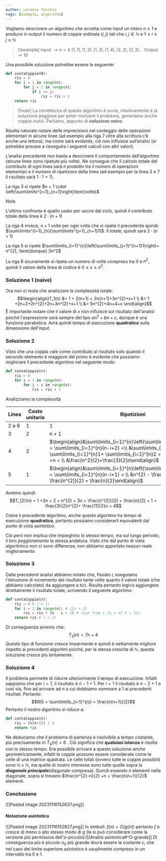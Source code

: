 ```yaml
---
author: Lorenzo Tecchia
tags: [example, algorithm]
---
```

Vogliamo descrivere un algoritmo che accetta come input un intero $n \geq 1$ e produce in output il numero di coppie ordinate $(i,j)$ tali che $i,j \in \mathbb{N}$ e $1 \leq i \leq j \leq \mathbb{N}$
> [!example]
> Input $\rightarrow n = 4$ 
> 	$(1,1), (1,2), (1,3), (1,4),(2,2),(2,3) \dots$
> Output $\rightarrow  10$

Una possibile soluzione potrebbe essere la seguente:
```python
def contaCoppie(N):
	ris = 0
	for i = 1 in range(n):
		for j = 1 in range(n):
			if i <= j:
				ris = ris + 1
	return ris
```

>[!note] La correttezza di questo algoritmo è ovvia, intuitivamente è la soluzione peggiore per poter risolvere il problema, generiamo anche coppie inutili.
> Parliamo, appunto di ***soluzione naive***.

Risulta naturale notare delle imprecisioni nel conteggio delle operazioni elementari in alcune linee (ad esempio alla riga $7$ oltre alla scrittura c’è anche una lettura), ma come sarà evidente, ciò non influisce sull’analisi (si potrebbe provare a rieseguire i seguenti calcoli con altri valori).

L’analisi precedente non basta a descrivere il comportamento dell’algoritmo (alcune linee sono ripetute più volte). Ne consegue che il calcolo totale del contributo di ogni linea sarà il prodotto tra il numero di operazioni elementari e il numero di ripetizioni della linea (ad esempio per la linea $2$ e $7$ il risultato sarà $1 \cdot 1 = 1$).

La riga $3$ si ripete $n + 1 \cdot \left(\sum\limits^{i=1}_{n+1}\right)\text{volte}$
>[!note]
> L'ultimo confronto è quello usato per uscire dal ciclo, quindi il contributo totale della linea è $2\cdot(n+1)$

La riga $4$ invece, $n+1$ volte per ogni volta che si ripete il precedente quindi: $\sum\limits^{i=1}_{n}(\sum\limits^{j=1}_{n+1}1)$. Il totale, quindi sarà $2 \cdot (n+1)$

La riga $5$ si ripete $\sum\limits_{i=1}^{n}\left(\sum\limits_{j=1}^{n+1}1\right)= n^{2}, \text{dunque} 3n^2$

La riga $6$ sicuramente si ripete un numero di volte compreso tra $0$ e $n^2$, quindi il valore della linea di codice è $0 \leq x \leq n^{2}$.

### Soluzione 1 (naive)
Ora non ci resta che analizzare la complessità totale:$$\begin{align}T_1(n) &= 1 + 2(n+1) + 2n(n+1)+3n^{2}+x+1 \\
&= 1 +2n+2+2n^{2}+2n+3n^{2}+x+1 \\ &= 5n^{2}+4n+4+x
\end{align}$$
È importante notare che il valore di $x$ non influisce sul risultato dell'analisi poiché l'espressione sarà sempre del tipo $an^{2}+bn + c$, dunque è una funzione parabolica. Avrà quindi tempo di esecuzione **quadratico** sulla dimensione dell'input.

### Soluzione 2
Visto che una coppia vale come contributo al risultato solo quando il secondo elemento è maggiore del primo è evidente che possiamo migliorare il precedente algoritmo nel seguente modo:
```python
def contaCoppie(n):
	ris = 0
	for i = 1 in range(n):
		for j = i in range(n):
			ris = ris + 1
```

Analizziamo la complessità

| Linea     | Costo unitario | Ripetizioni                                                                                                                                                                                                                                                   | Totale     |
| --------- | -------------- | ------------------------------------------------------------------------------------------------------------------------------------------------------------------------------------------------------------------------------------------------------------- | ---------- |
| $2$ e $6$ | 1              | 1                                                                                                                                                                                                                                                             | 1          |
| $3$       | 2              | $n+1$                                                                                                                                                                                                                                                         | $2(n+1)$   |
| $4$       | 2              | $\begin{align}&\sum\limits_{i=1}^{n}\left(\sum\limits_{j=1}^{n+1}1\right) = \sum\limits_{i=1}^{n}(n-i+2) =\\ &\sum\limits_{i=1}^{n}n- \sum\limits_{i=1}^{n}1+ \sum\limits_{i=1}^{n}2 =n^{2}- \frac{n(n+1)}{2} +n = \\ &\frac{n^2}{2}+\frac{3}{2}n\end{align}$ | $n^{2}+3n$ |
| $5$       | 1              | $\begin{align}&\sum\limits_{i=1}^{n}\left(\sum\limits_{j=1}^{n+1}1\right) = \sum\limits_{i=1}^{n}(n-i+1) = \\ &n^{2} - \frac{n(n+1)}{2} + n = \frac{n^{2}}{2} + \frac{n}{2}\end{align}$                                                                       | $\frac{n(n+1)}{2}$           |

Avremo quindi: $$T_{2}(n) = 1 +2n + 2 + n^{2} + 3n + \frac{n^{2}}{2} + \frac{n}{2} + 1 = \frac{3}{2}n^{2}+ \frac{11}{2}n + 4$$

Come il precedente algoritmo, anche questo algoritmo ha tempo di esecuzione **quadratico**, pertanto possiamo considerarli equivalenti dal punto di vista asintotico.

Ciò però non implica che impieghino lo stesso tempo, ma sul lungo periodo, il loro *peggioramento* la stessa andatura. Visto che dal punto di vista algoritmico non ci sono differenze, non abbiamo apportato nessun reale miglioramento.

### Soluzione 3
Dalle precedenti analisi abbiamo notato che, fissato $i$, eseguiamo l'istruzione di incremento del risultato tante volte quanto il valore totale (che abbiamo calcolato) da aggiungere a `RIS`. Risulta pertanto logico aggiungere direttamente il risultato totale, scrivendo il seguente algoritmo:
```python
def contaCoppie(n):
	ris = 0 # (-> 1)
	for i = 1 in range(n): # (2n + 2)
		ris = ris + (n - i + 1) # (sum from i to n of 5 = 5n)
	return ris # (-> 1)
```
Di conseguenza avremo che:$$T_{3}(n) = 7n + 4$$
Questo tipo di funzione cresce linearmente e quindi è nettamente migliore rispetto ai precedenti algoritmi poiché, per la stessa crescita di $\mathbb{N}$, questa soluzione cresce più lentamente.

### Soluzione 4
Il problema permette di ridurre ulteriormente il tempo di esecuzione.
Infatti sappiamo che per $i=1$, il risultato è $n -1 +1$.
Per $i=1$ il risultato è $n-2+1$ e così via, fino ad arrivare ad $n$ a cui dobbiamo sommare a $1$ ai precedenti risultati. Pertanto:$$RIS = \sum\limits_{i=1}^{n}i = \frac{n(n+1)}{2}$$
Pertanto il nostro algoritmo si riduce a:
```python
def contaCoppie(n):
	ris = (n(n+1)) / 2
	return ris
```
Ne deduciamo che il problema di partenza è risolvibile a tempo costante, più precisamente in $T_{4}(n) = 6$ . Ciò significa che **qualsiasi istanza** è risolta con lo stesso tempo.
Era possibile arrivare a questo soluzione anche geometricamente, infatti le coppie possono essere considerate come le celle di una matrice quadrata.
Le celle totali (ovvero tutte le coppie possibili) sono $\mathbb{N} \times \mathbb{N}$, ma quelle di nostro interesse sono tutte quelle sopra la ***diagonale principale***(diagonale compresa).
Quindi essendo $n$ elementi nella diagonale, sopra si trovano $\frac{n^{2}-n}{2} +n = \frac{n(n+1)}{2}$ elementi.

### Conclusione
![[Pasted image 20231116152637.png]]
#### Notazione asintotica
![[Pasted image 20231116152827.png]]
In simboli: $f(n) = O(g(n))$ pertanto $f$ o cresce di meno o allo stesso modo di $g$ (la si può considerare come la versione più permissiva dell'$o$-piccolo):![[Analisi asintotica#^O-grande]]
Di conseguenza più è piccolo $n_{0}$ più grande dovrà essere la costante $c$, che nel caso del limite superiore asintotico è usualmente compreso in un intervallo tra $0$ e $1$.
